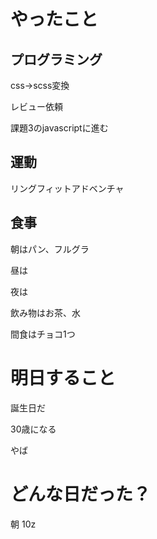 # やったこと

## プログラミング

css→scss変換

レビュー依頼

課題3のjavascriptに進む

## 運動

リングフィットアドベンチャ

## 食事

朝はパン、フルグラ

昼は

夜は

飲み物はお茶、水

間食はチョコ1つ

# 明日すること

誕生日だ

30歳になる

やば

# どんな日だった？

朝
10z
